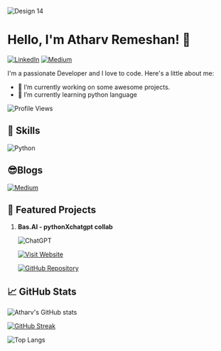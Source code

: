 ![Design 14](https://github.com/d4r534/d4r534/assets/110873154/a13c5e8b-482a-46e7-9c35-c5175b2a1618)

# Hello, I'm Atharv Remeshan! 👋

[![LinkedIn](https://img.shields.io/badge/LinkedIn-Follow-black?style=for-the-badge&logo=linkedin&labelColor=000000)](https://linkedin.com/in/atharvremeshanbasai)
[![Medium](https://img.shields.io/badge/Medium-Follow-black?style=for-the-badge&logo=medium&labelColor=black)](https://medium.com/@atharv.rem)

I'm a passionate Developer and I love to code. Here's a little about me:
- 🔭 I’m currently working on some awesome projects.
- 🌱 I’m currently learning python language

![Profile Views](https://komarev.com/ghpvc/?username=d4r534&color=000000&style=flat&label=Profile+Views)

## 🚀 Skills
![Python](https://img.shields.io/badge/python-3670A0?style=for-the-badge&logo=python&logoColor=ffdd54)

## 😎Blogs
[![Medium](https://github-readme-medium.vercel.app/?username=@atharv.rem)](https://medium.com/@atharv.rem)

## 🌟 Featured Projects

1. **Bas.AI - pythonXchatgpt collab**
   
   ![ChatGPT](https://img.shields.io/badge/chatGPT-74aa9c?style=for-the-badge&logo=openai&logoColor=white)
   
   [![Visit Website](https://img.shields.io/badge/Visit%20Website-Click%20Here-black?style=for-the-badge)](https://basaitech.wixsite.com/bas-ai)
   
   [![GitHub Repository](https://img.shields.io/badge/GitHub-Repository-black?style=for-the-badge&logo=github)](https://github.com/d4r534/Bas.AI)


## 📈 GitHub Stats

![Atharv's GitHub stats](https://github-readme-stats.vercel.app/api?username=d4r534&show_icons=true&hide=contribs,prs&cache_seconds=86400&theme=merko)
<!-- GitHub Readme Streak Stats -->
<p align="left">
    <a href="https://github.com/denvercoder1/github-readme-streak-stats">
        <img src="https://github-readme-streak-stats.herokuapp.com/?user=d4r534&theme=dark" alt="GitHub Streak" />
    </a>
</p>

![Top Langs](https://github-readme-stats.vercel.app/api/top-langs/?username=d4r534&layout=compact&theme=dark)
